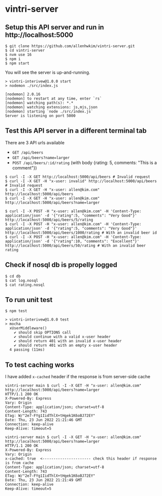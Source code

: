 # vintri-server

## Setup this API server and run in http://localhost:5000
```
$ git clone https://github.com/allenhwkim/vintri-server.git
$ cd vintri-server
$ nvm use 16
$ npm i
$ npm start
```
You will see the server is up-and-running.
```
> vintri-interivew@1.0.0 start
> nodemon ./src/index.js

[nodemon] 2.0.16
[nodemon] to restart at any time, enter `rs`
[nodemon] watching path(s): *.*
[nodemon] watching extensions: js,mjs,json
[nodemon] starting `node ./src/index.js`
Server is listening on port 5000
```

## Test this API server in a different terminal tab
There are 3 API urls available 

* `GET /api/beers`
* `GET /api/beers?name=larger`
* `POST /api/beers/:id/rating`   (with body {rating: 5, comments: "This is a comment"})
```
$ curl -I -X GET http://localhost:5000/api/beers # Invalid request
$ curl -I -X GET -H "x-user: invalid" http://localhost:5000/api/beers # Invalid request
$ curl -I -X GET -H "x-user: allen@kim.com" http://localhost:5000/api/beers
$ curl -I -X GET -H "x-user: allen@kim.com" http://localhost:5000/api/beers?name=larger 

$ curl -I -X POST -H "x-user: allen@kim.com" -H 'Content-Type: application/json' -d '{"rating":5, "comments": "Very Good"}' http://localhost:5000/api/beers/5/rating
$ curl -I -X POST -H "x-user: allen@kim.com" -H 'Content-Type: application/json' -d '{"rating":5, "comments": "Very Good"}' http://localhost:5000/api/beers/1000/rating # With an invalid beer id
$ curl -I -X POST -H "x-user: allen@kim.com" -H 'Content-Type: application/json' -d '{"rating":10, "comments": "Excellent"}' http://localhost:5000/api/beers/50/rating # With an invalid beer rating
```

## Check if nosql db is propelly logged
```
$ cd db
$ cat log.nosql
$ cat rating.nosql
```

## To run unit test
```
$ npm test

> vintri-interivew@1.0.0 test
> mocha
  xUserMiddleware()
    ✔ should skip OPTIONS call
    ✔ should continue with a valid x-user header
    ✔ should return 401 with an invalid x-user header
    ✔ should return 401 with an empty x-user header
  4 passing (11ms)
```
## To test caching works
I have added `x-cached` header if the response is from server-side cache
```
vintri-server main $ curl -I -X GET -H "x-user: allen@kim.com" http://localhost:5000/api/beers?name=larger
HTTP/1.1 200 OK
X-Powered-By: Express
Vary: Origin
Content-Type: application/json; charset=utf-8
Content-Length: 743
ETag: W/"2e7-FYg1IidThlX+tHgek1K6oBJ72EY"
Date: Thu, 23 Jun 2022 21:21:46 GMT
Connection: keep-alive
Keep-Alive: timeout=5

vintri-server main $ curl -I -X GET -H "x-user: allen@kim.com" http://localhost:5000/api/beers?name=larger
HTTP/1.1 200 OK
X-Powered-By: Express
Vary: Origin
x-cached: true  <---------------------- check this header if response is from cache
Content-Type: application/json; charset=utf-8
Content-Length: 743
ETag: W/"2e7-FYg1IidThlX+tHgek1K6oBJ72EY"
Date: Thu, 23 Jun 2022 21:21:49 GMT
Connection: keep-alive
Keep-Alive: timeout=5
```

